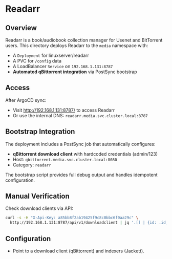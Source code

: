 # Readarr

## Overview

Readarr is a book/audiobook collection manager for Usenet and BitTorrent users. This directory deploys Readarr to the `media` namespace with:

- A `Deployment` for linuxserver/readarr
- A PVC for `/config` data
- A LoadBalancer `Service` on `192.168.1.131:8787`
- **Automated qBittorrent integration** via PostSync bootstrap

## Access

After ArgoCD sync:

- Visit <http://192.168.1.131:8787/> to access Readarr
- Or use the internal DNS: `readarr.media.svc.cluster.local:8787`

## Bootstrap Integration

The deployment includes a PostSync job that automatically configures:

- **qBittorrent download client** with hardcoded credentials (admin/123)
- Host: `qbittorrent.media.svc.cluster.local:8080`
- Category: `readarr`

The bootstrap script provides full debug output and handles idempotent configuration.

## Manual Verification

Check download clients via API:

```bash
curl -s -H "X-Api-Key: a85bb8f2ab19425f9c8c0bbc6f0aa29c" \
  http://192.168.1.131:8787/api/v1/downloadclient | jq '.[] | {id: .id, name: .name, enable: .enable}'
```

## Configuration

- Point to a download client (qBittorrent) and indexers (Jackett).
